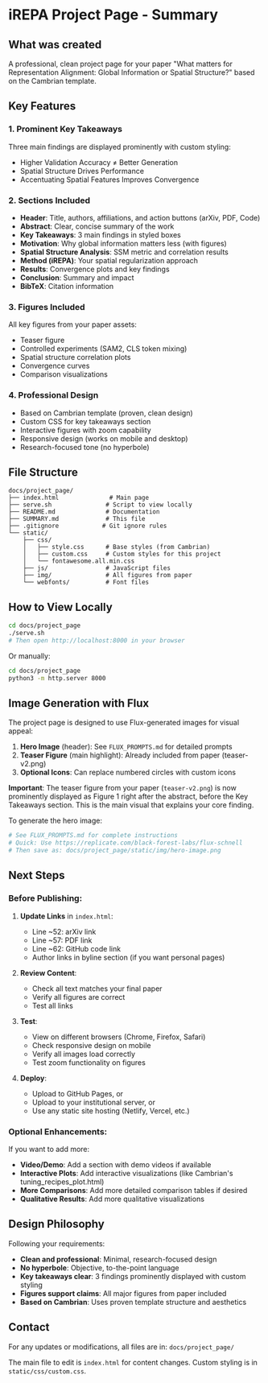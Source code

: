 # iREPA Project Page - Summary

## What was created

A professional, clean project page for your paper "What matters for Representation Alignment: Global Information or Spatial Structure?" based on the Cambrian template.

## Key Features

### 1. **Prominent Key Takeaways**
Three main findings are displayed prominently with custom styling:
- Higher Validation Accuracy ≠ Better Generation
- Spatial Structure Drives Performance
- Accentuating Spatial Features Improves Convergence

### 2. **Sections Included**
- **Header**: Title, authors, affiliations, and action buttons (arXiv, PDF, Code)
- **Abstract**: Clear, concise summary of the work
- **Key Takeaways**: 3 main findings in styled boxes
- **Motivation**: Why global information matters less (with figures)
- **Spatial Structure Analysis**: SSM metric and correlation results
- **Method (iREPA)**: Your spatial regularization approach
- **Results**: Convergence plots and key findings
- **Conclusion**: Summary and impact
- **BibTeX**: Citation information

### 3. **Figures Included**
All key figures from your paper assets:
- Teaser figure
- Controlled experiments (SAM2, CLS token mixing)
- Spatial structure correlation plots
- Convergence curves
- Comparison visualizations

### 4. **Professional Design**
- Based on Cambrian template (proven, clean design)
- Custom CSS for key takeaways section
- Interactive figures with zoom capability
- Responsive design (works on mobile and desktop)
- Research-focused tone (no hyperbole)

## File Structure

```
docs/project_page/
├── index.html              # Main page
├── serve.sh               # Script to view locally
├── README.md              # Documentation
├── SUMMARY.md             # This file
├── .gitignore            # Git ignore rules
└── static/
    ├── css/
    │   ├── style.css      # Base styles (from Cambrian)
    │   ├── custom.css     # Custom styles for this project
    │   └── fontawesome.all.min.css
    ├── js/                # JavaScript files
    ├── img/               # All figures from paper
    └── webfonts/          # Font files
```

## How to View Locally

```bash
cd docs/project_page
./serve.sh
# Then open http://localhost:8000 in your browser
```

Or manually:
```bash
cd docs/project_page
python3 -m http.server 8000
```

## Image Generation with Flux

The project page is designed to use Flux-generated images for visual appeal:

1. **Hero Image** (header): See `FLUX_PROMPTS.md` for detailed prompts
2. **Teaser Figure** (main highlight): Already included from paper (teaser-v2.png)
3. **Optional Icons**: Can replace numbered circles with custom icons

**Important**: The teaser figure from your paper (`teaser-v2.png`) is now prominently displayed as Figure 1 right after the abstract, before the Key Takeaways section. This is the main visual that explains your core finding.

To generate the hero image:
```bash
# See FLUX_PROMPTS.md for complete instructions
# Quick: Use https://replicate.com/black-forest-labs/flux-schnell
# Then save as: docs/project_page/static/img/hero-image.png
```

## Next Steps

### Before Publishing:

1. **Update Links** in `index.html`:
   - Line ~52: arXiv link
   - Line ~57: PDF link
   - Line ~62: GitHub code link
   - Author links in byline section (if you want personal pages)

2. **Review Content**:
   - Check all text matches your final paper
   - Verify all figures are correct
   - Test all links

3. **Test**:
   - View on different browsers (Chrome, Firefox, Safari)
   - Check responsive design on mobile
   - Verify all images load correctly
   - Test zoom functionality on figures

4. **Deploy**:
   - Upload to GitHub Pages, or
   - Upload to your institutional server, or
   - Use any static site hosting (Netlify, Vercel, etc.)

### Optional Enhancements:

If you want to add more:
- **Video/Demo**: Add a section with demo videos if available
- **Interactive Plots**: Add interactive visualizations (like Cambrian's tuning_recipes_plot.html)
- **More Comparisons**: Add more detailed comparison tables if desired
- **Qualitative Results**: Add more qualitative visualizations

## Design Philosophy

Following your requirements:
- **Clean and professional**: Minimal, research-focused design
- **No hyperbole**: Objective, to-the-point language
- **Key takeaways clear**: 3 findings prominently displayed with custom styling
- **Figures support claims**: All major figures from paper included
- **Based on Cambrian**: Uses proven template structure and aesthetics

## Contact

For any updates or modifications, all files are in:
`docs/project_page/`

The main file to edit is `index.html` for content changes.
Custom styling is in `static/css/custom.css`.